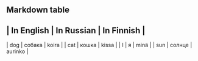 ## Markdown table

| In English | In Russian | In Finnish |
----------------------------------------
| dog        | собака     | koira      |
| cat        | кошка      | kissa      |
| I          | я          | minä       |
| sun        | солнце     | aurinko    |


